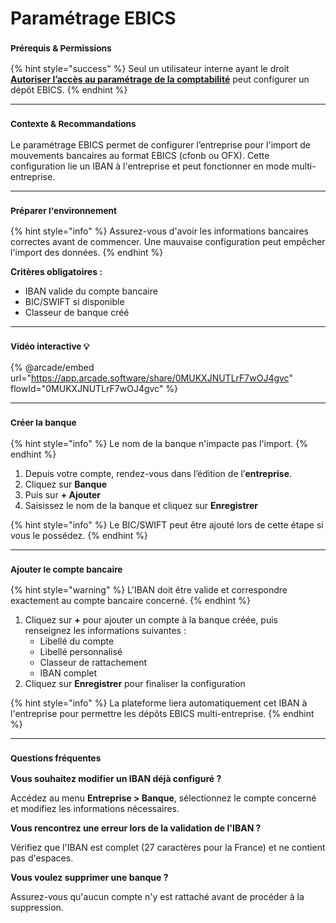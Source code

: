 # Paramétrage EBICS

### <sup>**Prérequis & Permissions**</sup>

{% hint style="success" %}
Seul un utilisateur interne ayant le droit [**Autoriser l’accès au paramétrage de la comptabilité**](../../administration/detail-des-droits.md) peut configurer un dépôt EBICS.
{% endhint %}

***

### <sup>**Contexte & Recommandations**</sup>

Le paramétrage EBICS permet de configurer l’entreprise pour l'import de mouvements bancaires au format EBICS (cfonb ou OFX). Cette configuration lie un IBAN à l'entreprise et peut fonctionner en mode multi-entreprise.

***

### <sup>**Préparer l'environnement**</sup>

{% hint style="info" %}
Assurez-vous d'avoir les informations bancaires correctes avant de commencer. Une mauvaise configuration peut empêcher l'import des données.
{% endhint %}

**Critères obligatoires :**

* IBAN valide du compte bancaire
* BIC/SWIFT si disponible
* Classeur de banque créé

***

### <sup>Vidéo interactive 💡</sup>

{% @arcade/embed url="https://app.arcade.software/share/0MUKXJNUTLrF7wOJ4gvc" flowId="0MUKXJNUTLrF7wOJ4gvc" %}

***

### <sup>**Créer la banque**</sup>

{% hint style="info" %}
Le nom de la banque n'impacte pas l'import.
{% endhint %}

1. Depuis votre compte, rendez-vous dans l’édition de l’**entreprise**.
2. Cliquez sur **Banque**
3. Puis sur **+ Ajouter**
4. Saisissez le nom de la banque et cliquez sur **Enregistrer**

{% hint style="info" %}
Le BIC/SWIFT peut être ajouté lors de cette étape si vous le possédez.
{% endhint %}

***

### <sup>**Ajouter le compte bancaire**</sup>

{% hint style="warning" %}
L'IBAN doit être valide et correspondre exactement au compte bancaire concerné.
{% endhint %}

1. Cliquez sur **+** pour ajouter un compte à la banque créée, puis renseignez les informations suivantes :
   * Libellé du compte
   * Libellé personnalisé
   * Classeur de rattachement
   * IBAN complet
2. Cliquez sur **Enregistrer** pour finaliser la configuration

{% hint style="info" %}
La plateforme liera automatiquement cet IBAN à l'entreprise pour permettre les dépôts EBICS multi-entreprise.
{% endhint %}

***

### <sup>**Questions fréquentes**</sup>

**Vous souhaitez modifier un IBAN déjà configuré ?**

Accédez au menu **Entreprise > Banque**, sélectionnez le compte concerné et modifiez les informations nécessaires.

**Vous rencontrez une erreur lors de la validation de l'IBAN ?**

Vérifiez que l'IBAN est complet (27 caractères pour la France) et ne contient pas d'espaces.

**Vous voulez supprimer une banque ?**

Assurez-vous qu'aucun compte n'y est rattaché avant de procéder à la suppression.
